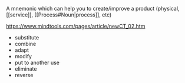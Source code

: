A mnemonic which can help you to create/improve a product (physical, [[service]], [[Process#Noun|process]], etc)

https://www.mindtools.com/pages/article/newCT_02.htm

- substitute
- combine
- adapt
- modify
- put to another use
- eliminate
- reverse